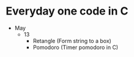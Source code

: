 # Everyday one code in C 

- May
  - 13
    - Retangle (Form string to a box)
    - Pomodoro (Timer pomodoro in C)
